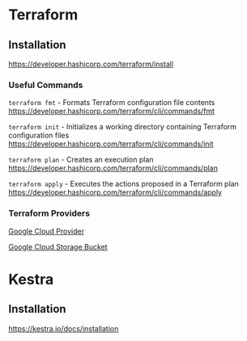 # Terraform

## Installation
https://developer.hashicorp.com/terraform/install


### Useful Commands

```terraform fmt``` - Formats Terraform configuration file contents
https://developer.hashicorp.com/terraform/cli/commands/fmt

```terraform init``` - Initializes a working directory containing Terraform configuration files
https://developer.hashicorp.com/terraform/cli/commands/init

```terraform plan``` - Creates an execution plan
https://developer.hashicorp.com/terraform/cli/commands/plan

```terraform apply``` - Executes the actions proposed in a Terraform plan 
https://developer.hashicorp.com/terraform/cli/commands/apply

### Terraform Providers
[Google Cloud Provider](https://registry.terraform.io/providers/hashicorp/google/latest/docs)

[Google Cloud Storage Bucket](https://registry.terraform.io/providers/hashicorp/google/latest/docs/resources/storage_bucket.html)



# Kestra

## Installation
https://kestra.io/docs/installation

